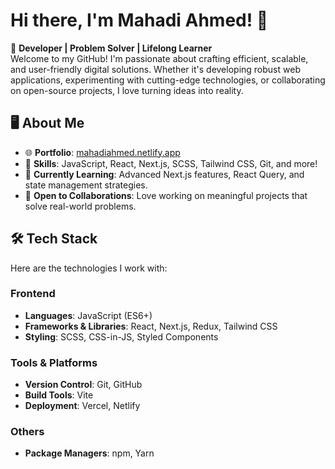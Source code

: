 # Hi there, I'm Mahadi Ahmed! 👋

🚀 **Developer | Problem Solver | Lifelong Learner**  
Welcome to my GitHub! I'm passionate about crafting efficient, scalable, and user-friendly digital solutions. Whether it's developing robust web applications, experimenting with cutting-edge technologies, or collaborating on open-source projects, I love turning ideas into reality.

## 🖥️ **About Me**
- 🌐 **Portfolio**: [mahadiahmed.netlify.app](https://mahadiahmed.netlify.app/)  
- 🎯 **Skills**: JavaScript, React, Next.js, SCSS, Tailwind CSS, Git, and more!  
- 🌱 **Currently Learning**: Advanced Next.js features, React Query, and state management strategies.  
- 🤝 **Open to Collaborations**: Love working on meaningful projects that solve real-world problems.  

## 🛠️ **Tech Stack**
Here are the technologies I work with:

### **Frontend**
- **Languages**: JavaScript (ES6+) 
- **Frameworks & Libraries**: React, Next.js, Redux, Tailwind CSS  
- **Styling**: SCSS, CSS-in-JS, Styled Components  

### **Tools & Platforms**
- **Version Control**: Git, GitHub  
- **Build Tools**: Vite  
- **Deployment**: Vercel, Netlify  

### **Others**
- **Package Managers**: npm, Yarn  

